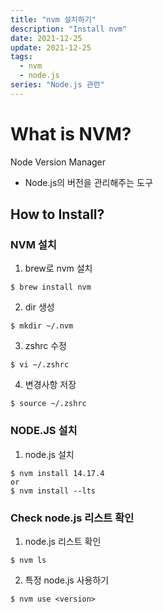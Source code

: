 ```yaml
---
title: "nvm 설치하기"
description: "Install nvm"
date: 2021-12-25
update: 2021-12-25
tags:
  - nvm
  - node.js
series: "Node.js 관련"
---
```


# What is NVM?

Node Version Manager

- Node.js의 버전을 관리해주는 도구

## How to Install?

### NVM 설치

1. brew로 nvm 설치

```
$ brew install nvm
```

2. dir 생성

```
$ mkdir ~/.nvm
```

3. zshrc 수정

```
$ vi ~/.zshrc
```

4. 변경사항 저장

```
$ source ~/.zshrc
```

### NODE.JS 설치

1. node.js 설치

```
$ nvm install 14.17.4
or
$ nvm install --lts
```

### Check node.js 리스트 확인

1. node.js 리스트 확인

```
$ nvm ls
```

2. 특정 node.js 사용하기

```
$ nvm use <version>
```
